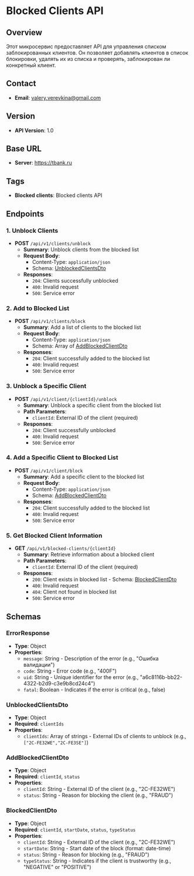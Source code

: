 # Blocked Clients API

## Overview

Этот микросервис предоставляет API для управления списком заблокированных клиентов. Он позволяет добавлять клиентов в список блокировки, удалять их из списка и проверять, заблокирован ли конкретный клиент.

## Contact

- **Email**: [valery.verevkina@gmail.com](mailto:valery.verevkina@gmail.com)

## Version

- **API Version**: 1.0

## Base URL

- **Server**: https://tbank.ru

## Tags

- **Blocked clients**: Blocked clients API

## Endpoints

### 1. Unblock Clients

- **POST** `/api/v1/clients/unblock`
  - **Summary**: Unblock clients from the blocked list
  - **Request Body**:
    - Content-Type: `application/json`
    - Schema: [UnblockedClientsDto](#unblockedclientsdto)
  - **Responses**:
    - `204`: Clients successfully unblocked
    - `400`: Invalid request
    - `500`: Service error

### 2. Add to Blocked List

- **POST** `/api/v1/clients/block`
  - **Summary**: Add a list of clients to the blocked list
  - **Request Body**:
    - Content-Type: `application/json`
    - Schema: Array of [AddBlockedClientDto](#addblockedclientdto)
  - **Responses**:
    - `204`: Client successfully added to the blocked list
    - `400`: Invalid request
    - `500`: Service error

### 3. Unblock a Specific Client

- **POST** `/api/v1/client/{clientId}/unblock`
  - **Summary**: Unblock a specific client from the blocked list
  - **Path Parameters**:
    - `clientId`: External ID of the client (required)
  - **Responses**:
    - `204`: Client successfully unblocked
    - `400`: Invalid request
    - `500`: Service error

### 4. Add a Specific Client to Blocked List

- **POST** `/api/v1/client/block`
  - **Summary**: Add a specific client to the blocked list
  - **Request Body**:
    - Content-Type: `application/json`
    - Schema: [AddBlockedClientDto](#addblockedclientdto)
  - **Responses**:
    - `204`: Client successfully added to the blocked list
    - `400`: Invalid request
    - `500`: Service error

### 5. Get Blocked Client Information

- **GET** `/api/v1/blocked-clients/{clientId}`
  - **Summary**: Retrieve information about a blocked client
  - **Path Parameters**:
    - `clientId`: External ID of the client (required)
  - **Responses**:
    - `200`: Client exists in blocked list - Schema: [BlockedClientDto](#blockedclientdto)
    - `400`: Invalid request
    - `404`: Client not found in blocked list
    - `500`: Service error

## Schemas

### ErrorResponse

- **Type**: Object
- **Properties**:
  - `message`: String - Description of the error (e.g., "Ошибка валидации")
  - `code`: String - Error code (e.g., "400F")
  - `uid`: String - Unique identifier for the error (e.g., "a6c8116b-bb22-4322-b2d9-c3e9b8cd24c4")
  - `fatal`: Boolean - Indicates if the error is critical (e.g., false)

### UnblockedClientsDto

- **Type**: Object
- **Required**: `clientIds`
- **Properties**:
  - `clientIds`: Array of strings - External IDs of clients to unblock (e.g., `["2C-FE32WE","2C-FE3SE"]`)

### AddBlockedClientDto

- **Type**: Object
- **Required**: `clientId`, `status`
- **Properties**:
  - `clientId`: String - External ID of the client (e.g., "2C-FE32WE")
  - `status`: String - Reason for blocking the client (e.g., "FRAUD")

### BlockedClientDto

- **Type**: Object
- **Required**: `clientId`, `startDate`, `status`, `typeStatus`
- **Properties**:
  - `clientId`: String - External ID of the client (e.g., "2C-FE32WE")
  - `startDate`: String - Start date of the block (format: date-time)
  - `status`: String - Reason for blocking (e.g., "FRAUD")
  - `typeStatus`: String - Indicates if the client is trustworthy (e.g., "NEGATIVE" or "POSITIVE")
 